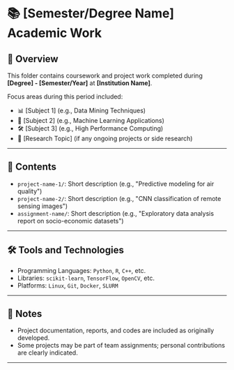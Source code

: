 # 📚 [Semester/Degree Name] Academic Work

## 📖 Overview

This folder contains coursework and project work completed during **[Degree] - [Semester/Year]** at **[Institution Name]**.

Focus areas during this period included:

- 📊 [Subject 1] (e.g., Data Mining Techniques)
- 🧠 [Subject 2] (e.g., Machine Learning Applications)
- 🛠️ [Subject 3] (e.g., High Performance Computing)
- 🔬 [Research Topic] (if any ongoing projects or side research)

---

## 📂 Contents

- `project-name-1/`: Short description (e.g., "Predictive modeling for air quality")
- `project-name-2/`: Short description (e.g., "CNN classification of remote sensing images")
- `assignment-name/`: Short description (e.g., "Exploratory data analysis report on socio-economic datasets")

---

## 🛠️ Tools and Technologies

- Programming Languages: `Python`, `R`, `C++`, etc.
- Libraries: `scikit-learn`, `TensorFlow`, `OpenCV`, etc.
- Platforms: `Linux`, `Git`, `Docker`, `SLURM`

---

## 📜 Notes

- Project documentation, reports, and codes are included as originally developed.
- Some projects may be part of team assignments; personal contributions are clearly indicated.

---
